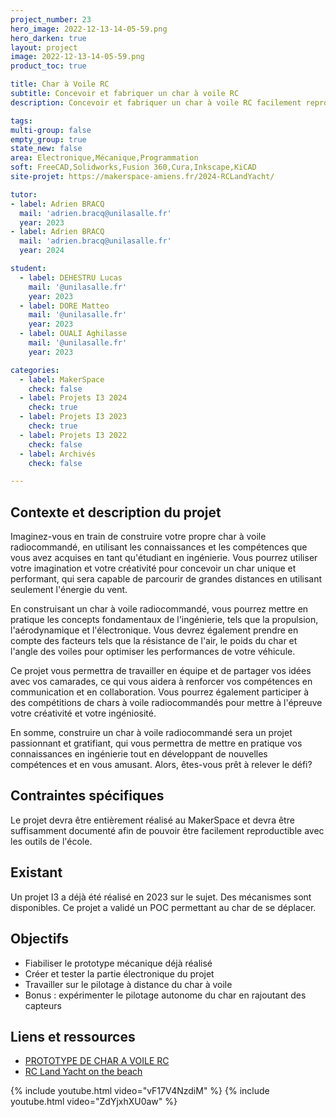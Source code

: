 ```yaml
---
project_number: 23
hero_image: 2022-12-13-14-05-59.png
hero_darken: true
layout: project
image: 2022-12-13-14-05-59.png
product_toc: true

title: Char à Voile RC
subtitle: Concevoir et fabriquer un char à voile RC
description: Concevoir et fabriquer un char à voile RC facilement reproductible et en utilisant le matériel du MakerSpace.

tags: 
multi-group: false
empty_group: true
state_new: false
area: Electronique,Mécanique,Programmation
soft: FreeCAD,Solidworks,Fusion 360,Cura,Inkscape,KiCAD
site-projet: https://makerspace-amiens.fr/2024-RCLandYacht/

tutor:
- label: Adrien BRACQ
  mail: 'adrien.bracq@unilasalle.fr'
  year: 2023
- label: Adrien BRACQ
  mail: 'adrien.bracq@unilasalle.fr'
  year: 2024

student:
  - label: DEHESTRU Lucas
    mail: '@unilasalle.fr'
    year: 2023
  - label: DORE Matteo 
    mail: '@unilasalle.fr'
    year: 2023
  - label: OUALI Aghilasse 
    mail: '@unilasalle.fr'
    year: 2023

categories:
  - label: MakerSpace
    check: false
  - label: Projets I3 2024
    check: true
  - label: Projets I3 2023
    check: true
  - label: Projets I3 2022
    check: false
  - label: Archivés
    check: false

---
```


## Contexte et description du projet  

Imaginez-vous en train de construire votre propre char à voile radiocommandé, en utilisant les connaissances et les compétences que vous avez acquises en tant qu'étudiant en ingénierie. Vous pourrez utiliser votre imagination et votre créativité pour concevoir un char unique et performant, qui sera capable de parcourir de grandes distances en utilisant seulement l'énergie du vent.

En construisant un char à voile radiocommandé, vous pourrez mettre en pratique les concepts fondamentaux de l'ingénierie, tels que la propulsion, l'aérodynamique et l'électronique. Vous devrez également prendre en compte des facteurs tels que la résistance de l'air, le poids du char et l'angle des voiles pour optimiser les performances de votre véhicule.

Ce projet vous permettra de travailler en équipe et de partager vos idées avec vos camarades, ce qui vous aidera à renforcer vos compétences en communication et en collaboration. Vous pourrez également participer à des compétitions de chars à voile radiocommandés pour mettre à l'épreuve votre créativité et votre ingéniosité.

En somme, construire un char à voile radiocommandé sera un projet passionnant et gratifiant, qui vous permettra de mettre en pratique vos connaissances en ingénierie tout en développant de nouvelles compétences et en vous amusant. Alors, êtes-vous prêt à relever le défi?

## Contraintes spécifiques

Le projet devra être entièrement réalisé au MakerSpace et devra être suffisamment documenté afin de pouvoir être facilement reproductible avec les outils de l'école.

## Existant

Un projet I3 a déjà été réalisé en 2023 sur le sujet. Des mécanismes sont disponibles. Ce projet a validé un POC permettant au char de se déplacer.

## Objectifs

- Fiabiliser le prototype mécanique déjà réalisé
- Créer et tester la partie électronique du projet
- Travailler sur le pilotage à distance du char à voile
- Bonus : expérimenter le pilotage autonome du char en rajoutant des capteurs 

## Liens et ressources

- [PROTOTYPE DE CHAR A VOILE RC](https://www.youtube.com/watch?v=vF17V4NzdiM)
- [RC Land Yacht on the beach](https://www.youtube.com/watch?v=ZdYjxhXU0aw)

{% include youtube.html video="vF17V4NzdiM" %}
{% include youtube.html video="ZdYjxhXU0aw" %}